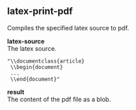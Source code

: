 
latex-print-pdf
---------------
Compiles the specified latex source to pdf.

__latex-source__  
The latex source.

    "\\documentclass{article}
     \\begin{document}
     ...
     \\end{document}"

__result__  
The content of the pdf file as a blob.
